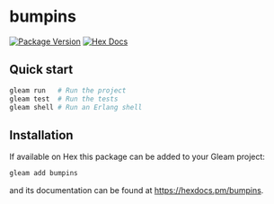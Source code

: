 # bumpins

[![Package Version](https://img.shields.io/hexpm/v/bumpins)](https://hex.pm/packages/bumpins)
[![Hex Docs](https://img.shields.io/badge/hex-docs-ffaff3)](https://hexdocs.pm/bumpins/)

## Quick start

```sh
gleam run   # Run the project
gleam test  # Run the tests
gleam shell # Run an Erlang shell
```

## Installation

If available on Hex this package can be added to your Gleam project:

```sh
gleam add bumpins
```

and its documentation can be found at <https://hexdocs.pm/bumpins>.
